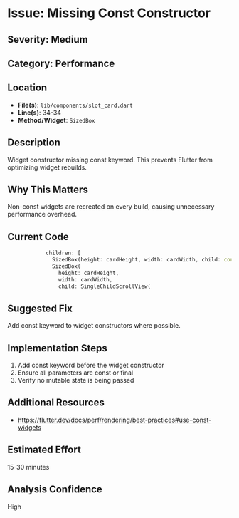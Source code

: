 # Issue: Missing Const Constructor

## Severity: Medium

## Category: Performance

## Location
- **File(s)**: `lib/components/slot_card.dart`
- **Line(s)**: 34-34
- **Method/Widget**: `SizedBox`

## Description
Widget constructor missing const keyword. This prevents Flutter from optimizing widget rebuilds.

## Why This Matters
Non-const widgets are recreated on every build, causing unnecessary performance overhead.

## Current Code
```dart
            children: [
              SizedBox(height: cardHeight, width: cardWidth, child: const FancyContainer(title: "", color1: Colors.blue, color2: Colors.green)),
              SizedBox(
                height: cardHeight, 
                width: cardWidth, 
                child: SingleChildScrollView(
```

## Suggested Fix
Add const keyword to widget constructors where possible.

## Implementation Steps
1. Add const keyword before the widget constructor
2. Ensure all parameters are const or final
3. Verify no mutable state is being passed

## Additional Resources
- https://flutter.dev/docs/perf/rendering/best-practices#use-const-widgets

## Estimated Effort
15-30 minutes

## Analysis Confidence
High
